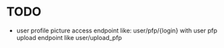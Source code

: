 # TODO

* user profile picture access endpoint like:
    user/pfp/{login}
with user pfp upload endpoint like
    user/upload_pfp